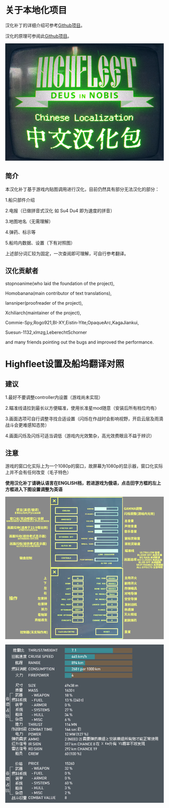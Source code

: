 # 关于本地化项目

汉化补丁的详细介绍可参考[Github项目](https://github.com/Xchiliarch/Highfleet-Chinese-localization)。

汉化的原理可参阅此[Github项目](https://github.com/Xchiliarch/Highfleet_chinese_work)。

![logo](images/logo.png)

## 简介

本汉化补丁基于游戏内贴图调用进行汉化，目前仍然具有部分无法汉化的部分：

1.船只部件介绍

2.电报（已做拼音式汉化 如 Su4 Du4 即为速度的拼音）

3.地图地名（无需理解）

4.弹药、标示等

5.船坞内数据、设置（下有对照图）

上述部分词汇较为固定，一次查阅即可理解，可自行参考翻译。

## 汉化贡献者

stopnoanime(who laid the foundation of the project),

Homobanana(main contributor of text translations),

Iansniper(proofreader of the project),

Xchiliarch(maintainer of the project),

Commie-Spy,Rogo921,BI-XY,Eistin-Yite,OpaqueArc,KagaJiankui,

Suesun-1132,xlmzg,LeberechtSchorner

and many friends pointing out the bugs and improved the performance.





# Highfleet设置及船坞翻译对照



## 建议

1.最好不要调整controller内设置（游戏尚未实现）

2.瞄准线请拉到最长以方便瞄准，使用长准星mod随意（安装后所有档位均有）

3.画面选项可自行调整寻找合适设置（闪烁在作战时会影响视野，开启云层及雨滴战斗会更难感知态势）

4.画面闪烁及闪烁可适当调低（游戏内光效繁杂，高光效费眼且不益于辨识）

## 注意

游戏的窗口化实际上为一个1080p的窗口，故屏幕为1080p的显示器，窗口化实际上并不会有任何改变（毛子特色）

**使用汉化补丁请确认语言在ENGLISH档，若进游戏为俄语，点击田字方框的左上方框进入下图设置调整为英语**

![Setting](images/About_Setting.png)



![Dock](images/About_Dock.png)

